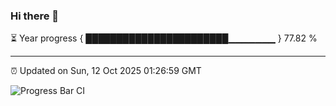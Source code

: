 ### Hi there 👋

⏳ Year progress { ███████████████████████▁▁▁▁▁▁▁ } 77.82 %

---

⏰ Updated on Sun, 12 Oct 2025 01:26:59 GMT

![Progress Bar CI](https://github.com/liununu/liununu/workflows/Progress%20Bar%20CI/badge.svg)
